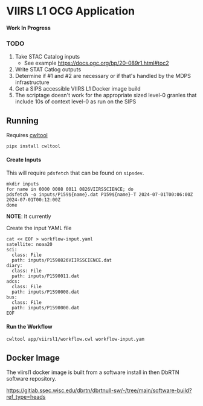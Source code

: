 # VIIRS L1 OCG Application

**Work In Progress**

### TODO
1. Take STAC Catalog inputs
    * See example https://docs.ogc.org/bp/20-089r1.html#toc2
2. Write STAT Catlog outputs
3. Determine if #1 and #2 are necessary or if that's handled by the MDPS infrastructure
4. Get a SIPS accessible VIIRS L1 Docker image build
5. The scriptage doesn't work for the appropriate sized level-0 granles that 
   include 10s of context level-0 as run on the SIPS


## Running

Requires [cwltool](https://github.com/common-workflow-language/cwltool)
```console
pipx install cwltool
```

#### Create Inputs
This will require `pdsfetch` that can be found on `sipsdev`.
```console
mkdir inputs
for name in 0000 0008 0011 0826VIIRSSCIENCE; do
pdsfetch -o inputs/P159${name}.dat P159${name}-T 2024-07-01T00:06:00Z 2024-07-01T00:12:00Z
done
```

**NOTE**: It currently 

Create the input YAML file 
```console
cat << EOF > workflow-input.yaml
satellite: noaa20
sci: 
  class: File
  path: inputs/P1590826VIIRSSCIENCE.dat
diary: 
  class: File
  path: inputs/P1590011.dat
adcs: 
  class: File
  path: inputs/P1590008.dat
bus: 
  class: File
  path: inputs/P1590000.dat
EOF
```

#### Run the Workflow
```console
cwltool app/viirsl1/workflow.cwl workflow-input.yam
```


## Docker Image
The viirsl1 docker image is built from a software install in then DbRTN software
repository.

https://gitlab.ssec.wisc.edu/dbrtn/dbrtnull-sw/-/tree/main/software-build?ref_type=heads
